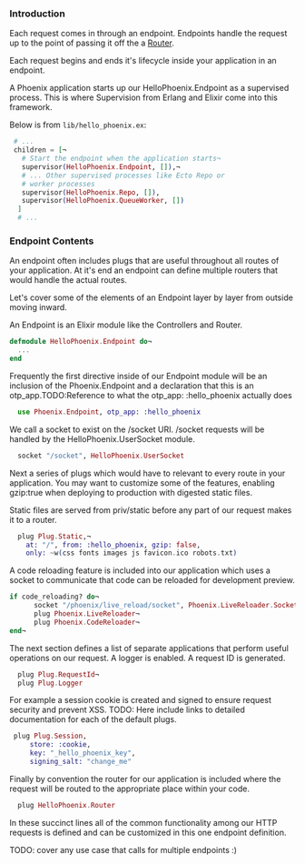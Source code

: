 ### Introduction
Each request comes in through an endpoint. Endpoints handle the request up to the
point of passing it off the a [Router](http://www.phoenixframework.org/docs/routing).

Each request begins and ends it's lifecycle inside your application in an endpoint.

A Phoenix application starts up our HelloPhoenix.Endpoint as a supervised process.
This is where Supervision from Erlang and Elixir come into this framework.

Below is from `lib/hello_phoenix.ex`:
```elixir
 # ...
 children = [¬
   # Start the endpoint when the application starts¬
   supervisor(HelloPhoenix.Endpoint, []),¬
   # ... Other supervised processes like Ecto Repo or
   # worker processes
   supervisor(HelloPhoenix.Repo, []),
   supervisor(HelloPhoenix.QueueWorker, [])
  ]
  # ...
```
### Endpoint Contents
An endpoint often includes plugs that are useful throughout all routes of
your application. At it's end an endpoint can define multiple routers that would
handle the actual routes.

Let's cover some of the elements of an Endpoint layer by layer from outside
moving inward.

An Endpoint is an Elixir module like the Controllers and Router.

```elixir
defmodule HelloPhoenix.Endpoint do¬
  ...
end
```
Frequently the first directive inside of our Endpoint module will be an inclusion
of the Phoenix.Endpoint and a declaration that this is an otp_app.TODO:Reference to what the otp_app: :hello_phoenix actually does
```elixir
  use Phoenix.Endpoint, otp_app: :hello_phoenix
```
We call a socket to exist on the /socket URI. /socket requests will be handled by the
HelloPhoenix.UserSocket module.

```elixir
  socket "/socket", HelloPhoenix.UserSocket
```
Next a series of plugs which would have to relevant to every route in your application.
You may want to customize some of the features, enabling gzip:true when deploying to production
with digested static files.

Static files are served from priv/static before any part of our request makes it to a router.

```elixir
  plug Plug.Static,¬
    at: "/", from: :hello_phoenix, gzip: false,
    only: ~w(css fonts images js favicon.ico robots.txt)
```
A code reloading feature is included into our application which uses a socket
to communicate that code can be reloaded for development preview.

```elixir
if code_reloading? do¬                                                                                            a
      socket "/phoenix/live_reload/socket", Phoenix.LiveReloader.Socket¬                                              ),¬
      plug Phoenix.LiveReloader¬
      plug Phoenix.CodeReloader¬
end¬
```
The next section defines a list of separate applications that perform useful
operations on our request. A logger is enabled. A request ID is generated.

```elixir
  plug Plug.RequestId¬
  plug Plug.Logger
```

For example a session cookie is created and signed to ensure request security
and prevent XSS. TODO: Here include links to detailed documentation for each
of the default plugs.

```elixir
 plug Plug.Session,
     store: :cookie,
     key: "_hello_phoenix_key",
     signing_salt: "change_me"
```
Finally by convention the router for our application is included where the request
will be routed to the appropriate place within your code.
```elixir
  plug HelloPhoenix.Router
```

In these succinct lines all of the common functionality among our HTTP requests
is defined and can be customized in this one endpoint definition.

TODO: cover any use case that calls for multiple endpoints :)






